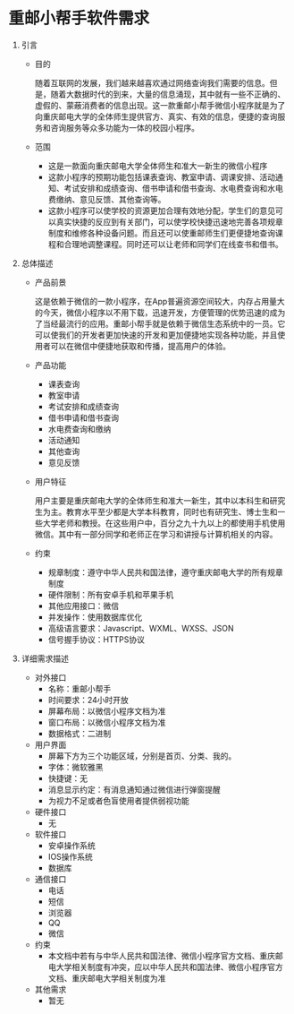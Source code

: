 #                 			重邮小帮手软件需求



1. 引言

   - 目的

     随着互联网的发展，我们越来越喜欢通过网络查询我们需要的信息。但是，随着大数据时代的到来，大量的信息涌现，其中就有一些不正确的、虚假的、蒙蔽消费者的信息出现。这一款重邮小帮手微信小程序就是为了向重庆邮电大学的全体师生提供官方、真实、有效的信息，便捷的查询服务和咨询服务等众多功能为一体的校园小程序。

   - 范围

     - 这是一款面向重庆邮电大学全体师生和准大一新生的微信小程序
     - 这款小程序的预期功能包括课表查询、教室申请、调课安排、活动通知、考试安排和成绩查询、借书申请和借书查询、水电费查询和水电费缴纳、意见反馈、其他查询等。
     - 这款小程序可以使学校的资源更加合理有效地分配，学生们的意见可以真实快捷的反应到有关部门，可以使学校快捷迅速地完善各项规章制度和维修各种设备问题。而且还可以使重邮师生们更便捷地查询课程和合理地调整课程。同时还可以让老师和同学们在线查书和借书。

     

2. 总体描述

   - 产品前景

     这是依赖于微信的一款小程序，在App普遍资源空间较大，内存占用量大的今天，微信小程序以不用下载，迅速开发，方便管理的优势迅速的成为了当经最流行的应用。重邮小帮手就是依赖于微信生态系统中的一员。它可以使我们的开发者更加快速的开发和更加便捷地实现各种功能，并且使用者可以在微信中便捷地获取和传播，提高用户的体验。

   - 产品功能

     - 课表查询
     - 教室申请
     - 考试安排和成绩查询
     - 借书申请和借书查询
     - 水电费查询和缴纳
     - 活动通知
     - 其他查询
     - 意见反馈

   - 用户特征

     用户主要是重庆邮电大学的全体师生和准大一新生，其中以本科生和研究生为主。教育水平至少都是大学本科教育，同时也有研究生、博士生和一些大学老师和教授。在这些用户中，百分之九十九以上的都使用手机使用微信。其中有一部分同学和老师正在学习和讲授与计算机相关的内容。

   - 约束

     - 规章制度：遵守中华人民共和国法律，遵守重庆邮电大学的所有规章制度
     - 硬件限制：所有安卓手机和苹果手机
     - 其他应用接口：微信
     - 并发操作：使用数据库优化
     - 高级语言要求：Javascript、WXML、WXSS、JSON
     - 信号握手协议：HTTPS协议

3. 详细需求描述

   - 对外接口
     - 名称：重邮小帮手
     - 时间要求：24小时开放
     - 屏幕布局：以微信小程序文档为准
     - 窗口布局：以微信小程序文档为准
     - 数据格式：二进制
   - 用户界面
     - 屏幕下方为三个功能区域，分别是首页、分类、我的。
     - 字体：微软雅黑
     - 快捷键：无
     - 消息显示约定：有消息通知通过微信进行弹窗提醒
     - 为视力不足或者色盲使用者提供弱视功能
   - 硬件接口
     - 无
   - 软件接口
     - 安卓操作系统
     - IOS操作系统
     - 数据库
   - 通信接口
     - 电话
     - 短信
     - 浏览器
     - QQ
     - 微信
   - 约束
     - 本文档中若有与中华人民共和国法律、微信小程序官方文档、重庆邮电大学相关制度有冲突，应以中华人民共和国法律、微信小程序官方文档、重庆邮电大学相关制度为准
   - 其他需求
     - 暂无

   





